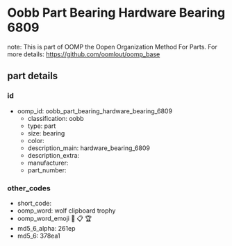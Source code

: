# Oobb Part Bearing Hardware Bearing 6809  

note: This is part of OOMP the Oopen Organization Method For Parts. For more details: https://github.com/oomlout/oomp_base

##  part details





### id
* oomp_id: oobb_part_bearing_hardware_bearing_6809
  * classification: oobb
  * type: part
  * size: bearing
  * color: 
  * description_main: hardware_bearing_6809
  * description_extra: 
  * manufacturer: 
  * part_number: 

### other_codes
* short_code: 
* oomp_word: wolf clipboard trophy
* oomp_word_emoji :wolf: :clipboard: :trophy:
* md5_6_alpha: 261ep
* md5_6: 378ea1